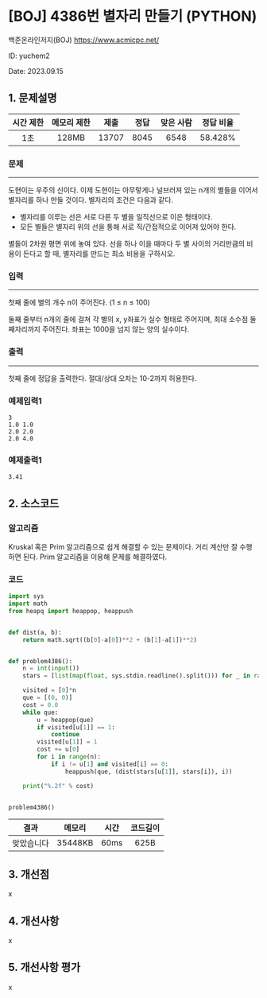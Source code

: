 # [BOJ] 4386번 별자리 만들기 (PYTHON)
백준온라인저지(BOJ) https://www.acmicpc.net/

ID: yuchem2

Date: 2023.09.15
## 1. 문제설명
| 시간 제한 | 메모리 제한 | 제출  | 정답 | 맞은 사람 | 정답 비율 |
| :---: | :---: | :---: | :---: | :---: | :---: |
| 1초 | 128MB | 13707 | 8045 | 6548 | 58.428% |

### 문제
---
도현이는 우주의 신이다. 이제 도현이는 아무렇게나 널브러져 있는 n개의 별들을 이어서 별자리를 하나 만들 것이다. 별자리의 조건은 다음과 같다.

+ 별자리를 이루는 선은 서로 다른 두 별을 일직선으로 이은 형태이다.
+ 모든 별들은 별자리 위의 선을 통해 서로 직/간접적으로 이어져 있어야 한다.
  
별들이 2차원 평면 위에 놓여 있다. 선을 하나 이을 때마다 두 별 사이의 거리만큼의 비용이 든다고 할 때, 별자리를 만드는 최소 비용을 구하시오.
### 입력
---
첫째 줄에 별의 개수 n이 주어진다. (1 ≤ n ≤ 100)

둘째 줄부터 n개의 줄에 걸쳐 각 별의 x, y좌표가 실수 형태로 주어지며, 최대 소수점 둘째자리까지 주어진다. 좌표는 1000을 넘지 않는 양의 실수이다.

### 출력
---
첫째 줄에 정답을 출력한다. 절대/상대 오차는 10-2까지 허용한다.

### 예제입력1
```
3
1.0 1.0
2.0 2.0
2.0 4.0
```
### 예제출력1
```
3.41
```
## 2. 소스코드

### 알고리즘
Kruskal 혹은 Prim 알고리즘으로 쉽게 해결할 수 있는 문제이다. 거리 계산만 잘 수행하면 된다. Prim 알고리즘을 이용해 문제를 해결하였다. 

### 코드
```Python
import sys
import math
from heapq import heappop, heappush


def dist(a, b):
    return math.sqrt((b[0]-a[0])**2 + (b[1]-a[1])**2)


def problem4386():
    n = int(input())
    stars = [list(map(float, sys.stdin.readline().split())) for _ in range(n)]

    visited = [0]*n
    que = [(0, 0)]
    cost = 0.0
    while que:
        u = heappop(que)
        if visited[u[1]] == 1:
            continue
        visited[u[1]] = 1
        cost += u[0]
        for i in range(n):
            if i != u[1] and visited[i] == 0:
                heappush(que, (dist(stars[u[1]], stars[i]), i))

    print("%.2f" % cost)


problem4386()

```
| 결과 | 메모리 | 시간 | 코드길이 |
|:---:|:-----: | :---: | :----: |
| 맞았습니다 | 35448KB | 60ms | 625B |

## 3. 개선점
x
## 4. 개선사항
x
## 5. 개선사항 평가
x
